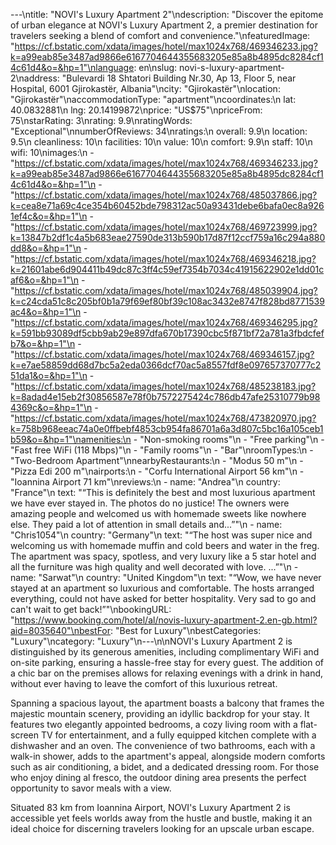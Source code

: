 ---\ntitle: "NOVI's Luxury Apartment 2"\ndescription: "Discover the epitome of urban elegance at NOVI's Luxury Apartment 2, a premier destination for travelers seeking a blend of comfort and convenience."\nfeaturedImage: "https://cf.bstatic.com/xdata/images/hotel/max1024x768/469346233.jpg?k=a99eab85e3487ad9866e6167704644355683205e85a8b4895dc8284cf14c61d4&o=&hp=1"\nlanguage: en\nslug: novi-s-luxury-apartment-2\naddress: "Bulevardi 18 Shtatori Building Nr.30, Ap 13, Floor 5, near Hospital, 6001 Gjirokastër, Albania"\ncity: "Gjirokastër"\nlocation: "Gjirokastër"\naccommodationType: "apartment"\ncoordinates:\n  lat: 40.0832881\n  lng: 20.14199872\nprice: "US$75"\npriceFrom: 75\nstarRating: 3\nrating: 9.9\nratingWords: "Exceptional"\nnumberOfReviews: 34\nratings:\n  overall: 9.9\n  location: 9.5\n  cleanliness: 10\n  facilities: 10\n  value: 10\n  comfort: 9.9\n  staff: 10\n  wifi: 10\nimages:\n  - "https://cf.bstatic.com/xdata/images/hotel/max1024x768/469346233.jpg?k=a99eab85e3487ad9866e6167704644355683205e85a8b4895dc8284cf14c61d4&o=&hp=1"\n  - "https://cf.bstatic.com/xdata/images/hotel/max1024x768/485037866.jpg?k=cea8e71a69c4ce354b60452bde798312ac50a93431debe6bafa0ec8a9261ef4c&o=&hp=1"\n  - "https://cf.bstatic.com/xdata/images/hotel/max1024x768/469723999.jpg?k=13847b2df1c4a5b683eae27590de313b590b17d87f12ccf759a16c294a880dd8&o=&hp=1"\n  - "https://cf.bstatic.com/xdata/images/hotel/max1024x768/469346218.jpg?k=21601abe6d904411b49dc87c3ff4c59ef7354b7034c41915622902e1dd01caf6&o=&hp=1"\n  - "https://cf.bstatic.com/xdata/images/hotel/max1024x768/485039904.jpg?k=c24cda51c8c205bf0b1a79f69ef80bf39c108ac3432e8747f828bd8771539ac4&o=&hp=1"\n  - "https://cf.bstatic.com/xdata/images/hotel/max1024x768/469346295.jpg?k=591bb93089df5cbb9ab29e897dfa670b17390cbc5f871bf72a781a3fbdcfefb7&o=&hp=1"\n  - "https://cf.bstatic.com/xdata/images/hotel/max1024x768/469346157.jpg?k=e7ae58859dd68d7bc5a2eda0366dcf70ac5a8557fdf8e097657370777c251da1&o=&hp=1"\n  - "https://cf.bstatic.com/xdata/images/hotel/max1024x768/485238183.jpg?k=8adad4e15eb2f30856587e78f0b7572275424c786db47afe25310779b984369c&o=&hp=1"\n  - "https://cf.bstatic.com/xdata/images/hotel/max1024x768/473820970.jpg?k=758b968eeac74a0e0ffbebf4853cb954fa86701a6a3d807c5bc16a105ceb1b59&o=&hp=1"\namenities:\n  - "Non-smoking rooms"\n  - "Free parking"\n  - "Fast free WiFi (118 Mbps)"\n  - "Family rooms"\n  - "Bar"\nroomTypes:\n  - "Two-Bedroom Apartment"\nnearbyRestaurants:\n  - "Modus 50 m"\n  - "Pizza Edi 200 m"\nairports:\n  - "Corfu International Airport 56 km"\n  - "Ioannina Airport 71 km"\nreviews:\n  - name: "Andrea"\n    country: "France"\n    text: "“This is definitely the best and most luxurious apartment we have ever stayed in. The photos do no justice! The owners were amazing people and welcomed us with homemade sweets like nowhere else. They paid a lot of attention in small details and...”"\n  - name: "Chris1054"\n    country: "Germany"\n    text: "“The host was super nice and welcoming us with homemade muffin and cold beers and water in the freg. The apartment was spacy, spotless, and very luxury like a 5 star hotel and all the furniture was high quality and well decorated with love. ...”"\n  - name: "Sarwat"\n    country: "United Kingdom"\n    text: "“Wow, we have never stayed at an apartment so luxurious and comfortable. The hosts arranged everything, could not have asked for better hospitality. Very sad to go and can't wait to get back!”"\nbookingURL: "https://www.booking.com/hotel/al/novis-luxury-apartment-2.en-gb.html?aid=8035640"\nbestFor: "Best for Luxury"\nbestCategories: "Luxury"\ncategory: "Luxury"\n---\n\nNOVI's Luxury Apartment 2 is distinguished by its generous amenities, including complimentary WiFi and on-site parking, ensuring a hassle-free stay for every guest. The addition of a chic bar on the premises allows for relaxing evenings with a drink in hand, without ever having to leave the comfort of this luxurious retreat.

Spanning a spacious layout, the apartment boasts a balcony that frames the majestic mountain scenery, providing an idyllic backdrop for your stay. It features two elegantly appointed bedrooms, a cozy living room with a flat-screen TV for entertainment, and a fully equipped kitchen complete with a dishwasher and an oven. The convenience of two bathrooms, each with a walk-in shower, adds to the apartment's appeal, alongside modern comforts such as air conditioning, a bidet, and a dedicated dressing room. For those who enjoy dining al fresco, the outdoor dining area presents the perfect opportunity to savor meals with a view.

Situated 83 km from Ioannina Airport, NOVI's Luxury Apartment 2 is accessible yet feels worlds away from the hustle and bustle, making it an ideal choice for discerning travelers looking for an upscale urban escape.